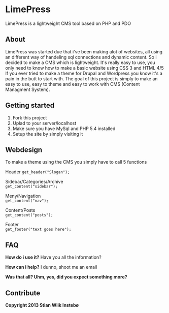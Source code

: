 LimePress
=========

LimePress is a lightweight CMS tool based on PHP and PDO

About
-----
LimePress was started due that i've been making alot of websites, all using an different way of handeling sql connections and dynamic content.
So i decided to make a CMS which is lightweight. It's really easy to use, you only need to know how to make a basic website using CSS 3 and HTML 4/5
If you ever tried to make a theme for Drupal and Wordpress you know it's a pain in the butt to start with. The goal of this project is simply to make an easy to use, easy to theme and easy to work with CMS (Content Managment System).

Getting started
---------------
1. Fork this project
2. Uplad to your server/localhost
3. Make sure you have MySql and PHP 5.4 installed
4. Setup the site by simply visiting it

Webdesign
---------
To make a theme using the CMS you simply have to call 5 functions

Header
<code>get_header("Slogan");</code>

Sidebar/Categories/Archive<br>
<code>get_content("sidebar");</code>

Meny/Navigation<br>
<code>get_content("nav");</code>

Content/Posts<br>
<code>get_content("posts");</code>

Footer<br>
<code>get_footer("text goes here");</code>

FAQ
-----
<b>How do i use it?</b>
Have you all the information?

<b>How can i help?</b>
I dunno, shoot me an email

<b>Was that all? <b>
Uhm, yes, did you expect something more?

Contribute
----------

Copyright 2013 Stian Wiik Instebø
